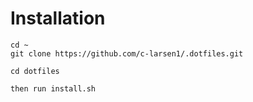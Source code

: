 # Installation
```
cd ~
git clone https://github.com/c-larsen1/.dotfiles.git

cd dotfiles

then run install.sh
```

